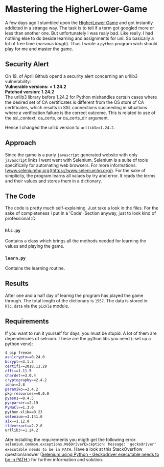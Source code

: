 # Mastering the HigherLower-Game

A few days ago I stumbled upon the [HigherLower Game](https://www.higherlowergame.com/) and got instantly addicted in a strange way. The task is to tell if a term got googled more or less than another one.
But unfortunately I was realy bad. Like really. I had nothing else to do beside learning and assignments for uni. So basically a lot of free time (*nervous laugh*). 
Thus I wrote a `python` program wich should play for me and master the game.

## Security Alert
On 19. of April Github opend a security alert concerning an urllib3 vulnerability:<br>
**Vulnerable versions: < 1.24.2**<br>
**Patched version: 1.24.2**<br>
The urllib3 library before 1.24.2 for Python mishandles certain cases where the desired set of CA certificates is different from the OS store of CA certificates, which results in SSL connections succeeding in situations where a verification failure is the correct outcome. This is related to use of the ssl_context, ca_certs, or ca_certs_dir argument.

Hence I changed the urllib version to `urllib3>=1.24.2`.

## Approach
Since the game is a purly `javascript` generated website with only `javascript` links I went went with Selenium. Selenium is a suite of tools specifically for automating web browsers. For more informations: [www.seleniumhq.org](https://www.seleniumhq.org/).
For the sake of simplicity, the program learns all values by try and error. It reads the terms and their values and stores them in a dictionary. 

## The Code
The code is pretty much self-explaining. Just take a look in the files. For the sake of completeness I put in a 'Code'-Section anyway, just to look kind of professional :D.
### `hlc.py`
Contains a class which brings all the methods needed for learning the values and playing the game.

### `learn.py`
Contains the learning routine.

## Results
After one and a half day of learnig the program has played the game through. The total length of the dictionary is `1557`. The data is stored in `hlc.data` via the `pickle` module.

## Requirements
If you want to run it yourself for days, you must be stupid. A lot of them are dependencies of selnium. These are the python libs you need (i set up a python venv):
```bash
$ pip freeze
asn1crypto==0.24.0
bcrypt==3.1.5
certifi==2018.11.29
cffi==1.11.5
chardet==3.0.4
cryptography==2.4.2
idna==2.8
paramiko==2.4.2
pkg-resources==0.0.0
pyasn1==0.4.5
pycparser==2.19
PyNaCl==1.3.0
python-xlib==0.23
selenium==3.141.0
six==1.12.0
tldextract==2.2.0
urllib3>=1.24.2
```
Ater installing the requirements you migth get the following error:
`selenium.common.exceptions.WebDriverException: Message: 'geckodriver' executable needs to be in PATH.`
Have a look at this StackOverflow question/answer ([Selenium using Python - Geckodriver executable needs to be in PATH ](https://stackoverflow.com/questions/40208051/selenium-using-python-geckodriver-executable-needs-to-be-in-path?answertab=votes#tab-top)) for further information and solution.
